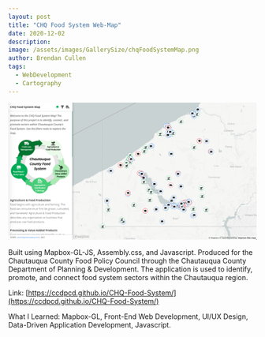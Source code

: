 ```yaml
---
layout: post
title: "CHQ Food System Web-Map"
date: 2020-12-02
description: 
image: /assets/images/GallerySize/chqFoodSystemMap.png
author: Brendan Cullen
tags:
  - WebDevelopment
  - Cartography
---
```

![](/assets/images/OriginalSize/chqFoodSystemMap.png)

Built using Mapbox-GL-JS, Assembly.css, and Javascript. Produced for the Chautauqua County Food Policy Council through the Chautauqua County Department of Planning & Development. The application is used to identify, promote, and connect food system sectors within the Chautauqua region. 

Link: [https://ccdpcd.github.io/CHQ-Food-System/](https://ccdpcd.github.io/CHQ-Food-System/)

What I Learned: Mapbox-GL, Front-End Web Development, UI/UX Design, Data-Driven Application Development, Javascript.
